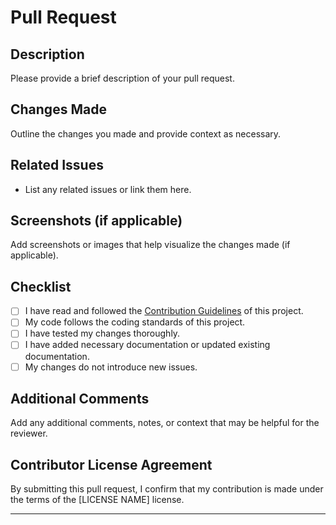 # Pull Request

## Description

Please provide a brief description of your pull request.

## Changes Made

Outline the changes you made and provide context as necessary.

## Related Issues

- List any related issues or link them here.

## Screenshots (if applicable)

Add screenshots or images that help visualize the changes made (if applicable).

## Checklist

- [ ] I have read and followed the [Contribution Guidelines](CONTRIBUTING.md) of this project.
- [ ] My code follows the coding standards of this project.
- [ ] I have tested my changes thoroughly.
- [ ] I have added necessary documentation or updated existing documentation.
- [ ] My changes do not introduce new issues.

## Additional Comments

Add any additional comments, notes, or context that may be helpful for the reviewer.

## Contributor License Agreement

By submitting this pull request, I confirm that my contribution is made under the terms of the [LICENSE NAME] license.

---
